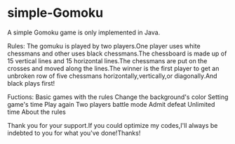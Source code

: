 # simple-Gomoku
A simple Gomoku game is only implemented in Java.

Rules:
The gomuku is played by two players.One player uses white chessmans and other uses black chessmans.The chessboard is made up of 15 vertical lines and 15 
horizontal lines.The chessmans are put on the crosses and moved along the lines.The winner is the first player to get an unbroken row of five chessmans 
horizontally,vertically,or diagonally.And black plays first!

Fuctions:
Basic games with the rules
Change the background's color
Setting game's time
Play again
Two players battle mode
Admit defeat
Unlimited time
About the rules

Thank you for your support.If you could optimize my codes,I'll always be indebted to you for what you've done!Thanks!
